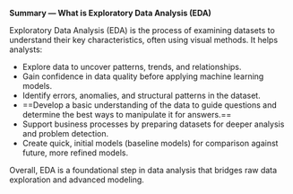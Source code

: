 **Summary — What is Exploratory Data Analysis (EDA)**

Exploratory Data Analysis (EDA) is the process of examining datasets to understand their key characteristics, often using visual methods. It helps analysts:

- Explore data to uncover patterns, trends, and relationships.
- Gain confidence in data quality before applying machine learning models.
- Identify errors, anomalies, and structural patterns in the dataset.
- ==Develop a basic understanding of the data to guide questions and determine the best ways to manipulate it for answers.==
- Support business processes by preparing datasets for deeper analysis and problem detection.
- Create quick, initial models (baseline models) for comparison against future, more refined models.

Overall, EDA is a foundational step in data analysis that bridges raw data exploration and advanced modeling.